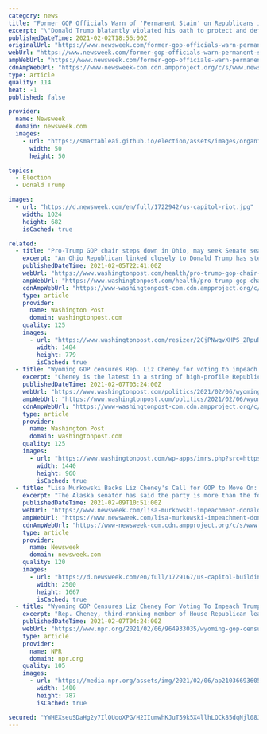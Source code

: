 ```yaml
---
category: news
title: "Former GOP Officials Warn of 'Permanent Stain' on Republicans if Trump's Not Held Accountable"
excerpt: "\"Donald Trump blatantly violated his oath to protect and defend the Constitution,\" the group of Republicans and conservatives said."
publishedDateTime: 2021-02-02T18:56:00Z
originalUrl: "https://www.newsweek.com/former-gop-officials-warn-permanent-stain-republicans-if-trumps-not-held-accountable-1566253"
webUrl: "https://www.newsweek.com/former-gop-officials-warn-permanent-stain-republicans-if-trumps-not-held-accountable-1566253"
ampWebUrl: "https://www.newsweek.com/former-gop-officials-warn-permanent-stain-republicans-if-trumps-not-held-accountable-1566253?amp=1"
cdnAmpWebUrl: "https://www-newsweek-com.cdn.ampproject.org/c/s/www.newsweek.com/former-gop-officials-warn-permanent-stain-republicans-if-trumps-not-held-accountable-1566253?amp=1"
type: article
quality: 114
heat: -1
published: false

provider:
  name: Newsweek
  domain: newsweek.com
  images:
    - url: "https://smartableai.github.io/election/assets/images/organizations/newsweek.com-50x50.jpg"
      width: 50
      height: 50

topics:
  - Election
  - Donald Trump

images:
  - url: "https://d.newsweek.com/en/full/1722942/us-capitol-riot.jpg"
    width: 1024
    height: 682
    isCached: true

related:
  - title: "Pro-Trump GOP chair steps down in Ohio, may seek Senate seat"
    excerpt: "An Ohio Republican linked closely to Donald Trump has stepped down as the party’s chair, a signal of her interest in running for the U.S. Senate seat being left by the GOP’s Rob Portman"
    publishedDateTime: 2021-02-05T22:41:00Z
    webUrl: "https://www.washingtonpost.com/health/pro-trump-gop-chair-steps-down-in-ohio-may-seek-senate-seat/2021/02/05/5508d346-67d9-11eb-bab8-707f8769d785_story.html"
    ampWebUrl: "https://www.washingtonpost.com/health/pro-trump-gop-chair-steps-down-in-ohio-may-seek-senate-seat/2021/02/05/5508d346-67d9-11eb-bab8-707f8769d785_story.html?outputType=amp"
    cdnAmpWebUrl: "https://www-washingtonpost-com.cdn.ampproject.org/c/s/www.washingtonpost.com/health/pro-trump-gop-chair-steps-down-in-ohio-may-seek-senate-seat/2021/02/05/5508d346-67d9-11eb-bab8-707f8769d785_story.html?outputType=amp"
    type: article
    provider:
      name: Washington Post
      domain: washingtonpost.com
    quality: 125
    images:
      - url: "https://www.washingtonpost.com/resizer/2CjPNwqvXHPS_2RpuRTKY-p3eVo=/1484x0/www.washingtonpost.com/pb/resources/img/twp-social-share.png"
        width: 1484
        height: 779
        isCached: true
  - title: "Wyoming GOP censures Rep. Liz Cheney for voting to impeach Trump"
    excerpt: "Cheney is the latest in a string of high-profile Republicans punished by their state or local GOP apparatuses for daring to criticize Trump."
    publishedDateTime: 2021-02-07T03:24:00Z
    webUrl: "https://www.washingtonpost.com/politics/2021/02/06/wyoming-gop-censures-rep-liz-cheney-voting-impeach-trump/"
    ampWebUrl: "https://www.washingtonpost.com/politics/2021/02/06/wyoming-gop-censures-rep-liz-cheney-voting-impeach-trump/?outputType=amp"
    cdnAmpWebUrl: "https://www-washingtonpost-com.cdn.ampproject.org/c/s/www.washingtonpost.com/politics/2021/02/06/wyoming-gop-censures-rep-liz-cheney-voting-impeach-trump/?outputType=amp"
    type: article
    provider:
      name: Washington Post
      domain: washingtonpost.com
    quality: 125
    images:
      - url: "https://www.washingtonpost.com/wp-apps/imrs.php?src=https://arc-anglerfish-washpost-prod-washpost.s3.amazonaws.com/public/B7ZQA5DGVAI6XOVYOB7YO2OXQU.jpg&w=1440"
        width: 1440
        height: 960
        isCached: true
  - title: "Lisa Murkowski Backs Liz Cheney's Call for GOP to Move On: 'Donald Trump Is Gone'"
    excerpt: "The Alaska senator has said the party is more than the former president, as the Republican lawmakers who voted for impeachment insist they have no regrets."
    publishedDateTime: 2021-02-09T10:51:00Z
    webUrl: "https://www.newsweek.com/lisa-murkowski-impeachment-donald-trump-liz-cheney-1567794"
    ampWebUrl: "https://www.newsweek.com/lisa-murkowski-impeachment-donald-trump-liz-cheney-1567794?amp=1"
    cdnAmpWebUrl: "https://www-newsweek-com.cdn.ampproject.org/c/s/www.newsweek.com/lisa-murkowski-impeachment-donald-trump-liz-cheney-1567794?amp=1"
    type: article
    provider:
      name: Newsweek
      domain: newsweek.com
    quality: 120
    images:
      - url: "https://d.newsweek.com/en/full/1729167/us-capitol-building.jpg"
        width: 2500
        height: 1667
        isCached: true
  - title: "Wyoming GOP Censures Liz Cheney For Voting To Impeach Trump"
    excerpt: "Rep. Cheney, third-ranking member of House Republican leadership, is the latest in a succession of Republican leaders censured by their state parties for acting in opposition to the former president."
    publishedDateTime: 2021-02-07T04:24:00Z
    webUrl: "https://www.npr.org/2021/02/06/964933035/wyoming-gop-censures-liz-cheney-for-voting-to-impeach-trump"
    type: article
    provider:
      name: NPR
      domain: npr.org
    quality: 105
    images:
      - url: "https://media.npr.org/assets/img/2021/02/06/ap21036693605839_wide-652fecc35dee492ef68942c50b08654c4f8bcecd.jpg?s=1400"
        width: 1400
        height: 787
        isCached: true

secured: "YWHEXseuSDaHg2y7IlOUooXPG/H2IIumwhKJuT59k5X4llhLQCk85dqNjl08JZj/U7K6XHRJ1SFm+MWq44vBfnuyW3xbjgFrvilNtD/8hLHLe1xKxAYqGLkD92EzJbOITqbQkzbE2tlHYr/Vc97k1pgb5tHtqEthfwOC3kN3Z4OHYvfjE/0b/G2Dw2894ZDnkULuPM+472neOz7L2ptwd2+AJ7GHK5tiA44BWIWt8jL29jB2MFvmhojSGlNDteK+Nqyh/fONCcdJ7Mj25bo954pnKB8rXW0nr2+eprjRDg+/IsR9FbkJsB4r/0WloGnC/ZBsUFmwsmeS2QJHIMMXG+ymtsRatSw3oQ1rDEwPW/0=;kiJqXvgB8rCgVZuTEx8F2A=="
---
```



